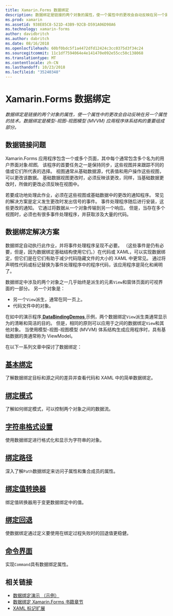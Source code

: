 ```yaml
---
title: Xamarin.Forms 数据绑定
description: 数据绑定是链接的两个对象的属性，使一个属性中的更改会自动反映在另一个属性的技术。 数据绑定是模型-视图-视图模型 (MVVM) 应用程序体系结构的重要组成部分。
ms.prod: xamarin
ms.assetid: 938E85C8-521D-43B9-92CB-D591A06D98A6
ms.technology: xamarin-forms
author: davidbritch
ms.author: dabritch
ms.date: 08/16/2018
ms.openlocfilehash: 60bf0bdc5f1a4472dfd12424c3cc0375d3f34c24
ms.sourcegitcommit: 11c1df7594064e4e141470e092e55cc50c138068
ms.translationtype: MT
ms.contentlocale: zh-CN
ms.lasthandoff: 10/23/2018
ms.locfileid: "35240348"
---
```

# <a name="xamarinforms-data-binding"></a>Xamarin.Forms 数据绑定

_数据绑定是链接的两个对象的属性，使一个属性中的更改会自动反映在另一个属性的技术。数据绑定是模型-视图-视图模型 (MVVM) 应用程序体系结构的重要组成部分。_

## <a name="the-data-linking-problem"></a>数据链接问题

Xamarin.Forms 应用程序包含一个或多个页面，其中每个通常包含多个名为的用户界面对象*视图*。 该程序的首要任务之一是保持同步，这些视图并来跟踪不同的值或它们所代表的选择。 视图通常从基础数据源，代表值和用户操作这些视图，可以更改该数据。 基础数据视图更改时，必须反映该更改，同样，当基础数据更改时，所做的更改必须反映在视图中。

若要成功地处理此作业，必须在这些视图或基础数据中的更改的通知程序。 常见的解决方案是定义发生更改时发出信号的事件。 事件处理程序随后进行安装，这些更改的通知。 它通过将数据从一个对象传输到另一个响应。 但是，当存在多个视图时，必须也有很多事件处理程序，并获取涉及大量的代码。

## <a name="the-data-binding-solution"></a>数据绑定解决方案

数据绑定自动执行此作业，并将事件处理程序呈现不必要。 （这些事件是仍有必要，但是，因为数据绑定基础结构使用它们。）在代码或 XAML，可以实现数据绑定，但它们是在它们有助于减少代码隐藏文件的大小的 XAML 中更常见。 通过将声明性代码或标记替换为事件处理程序中的程序代码，该应用程序是简化和阐明了。

数据绑定中涉及的两个对象之一几乎始终是派生的元素`View`和窗体页面的可视界面的一部分。 另一个对象是：

- 另一个`View`派生，通常在同一页上。
- 代码文件中的对象。

在如中的演示程序[ **DataBindingDemos** ](https://developer.xamarin.com/samples/xamarin-forms/DataBindingDemos/)示例，两个数据绑定`View`派生类通常显示为的清晰和简洁的目的。 但是，相同的原则可以应用于之间的数据绑定`View`和其他对象。 当使用模型-视图-视图模型 (MVVM) 体系结构生成应用程序时，具有基础数据的类通常称为 ViewModel。

在以下一系列文章中探讨了数据绑定：

## <a name="basic-bindingsbasic-bindingsmd"></a>[基本绑定](basic-bindings.md)

了解数据绑定目标和源之间的差异并查看代码和 XAML 中的简单数据绑定。

## <a name="binding-modebinding-modemd"></a>[绑定模式](binding-mode.md)

了解如何绑定模式，可以控制两个对象之间的数据流。

## <a name="string-formattingstring-formattingmd"></a>[字符串格式设置](string-formatting.md)

使用数据绑定进行格式化和显示为字符串的对象。

## <a name="binding-pathbinding-pathmd"></a>[绑定路径](binding-path.md)

深入了解`Path`数据绑定来访问子属性和集合成员的属性。

## <a name="binding-value-convertersconvertersmd"></a>[绑定值转换器](converters.md)

绑定值转换器用于变更数据绑定中的值。

## <a name="binding-fallbacksbinding-fallbacksmd"></a>[绑定回退](binding-fallbacks.md)

使数据绑定通过定义要使用在绑定过程失败时的回退值更稳健。

## <a name="the-command-interfacecommandingmd"></a>[命令界面](commanding.md)

实现`Command`具有数据绑定属性。

## <a name="related-links"></a>相关链接

- [数据绑定演示 （示例）](https://developer.xamarin.com/samples/xamarin-forms/DataBindingDemos/)
- [数据绑定 Xamarin.Forms 书籍章节](~/xamarin-forms/creating-mobile-apps-xamarin-forms/summaries/chapter16.md)
- [XAML 标记扩展](~/xamarin-forms/xaml/markup-extensions/index.md)
